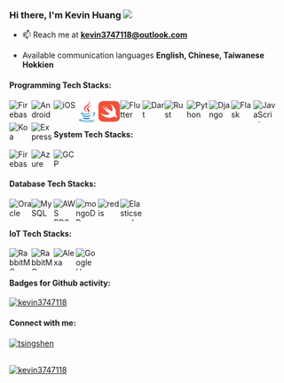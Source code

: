 ### Hi there, I'm Kevin Huang <img src="https://media.giphy.com/media/hvRJCLFzcasrR4ia7z/giphy.gif" width="25px"> 

- 📫  Reach me at **kevin3747118@outlook.com**

- Available communication languages **English, Chinese, Taiwanese Hokkien**
  
<!-- <h3 align="left">Programming Tech Stacks:</h3> -->
#### Programming Tech Stacks:
<img align="left" src="https://www.vectorlogo.zone/logos/firebase/firebase-icon.svg" alt="Firebase" title="Firebase" width="40" height="40">
<img align="left" src="https://www.vectorlogo.zone/logos/android/android-icon.svg" alt="Android" title="Android" width="40" height="40">
<img align="left" src="https://www.vectorlogo.zone/logos/apple/apple-tile.svg" alt="iOS" title="iOS" width="40" height="40">
<img align="left" src="https://raw.githubusercontent.com/devicons/devicon/master/icons/java/java-original.svg" alt="Java" title="Java" width="40" height="40">
<img align="left" src="https://raw.githubusercontent.com/devicons/devicon/master/icons/swift/swift-original.svg" alt="Swift" title="Swift" width="40" height="40">
<img align="left" src="https://www.vectorlogo.zone/logos/flutterio/flutterio-icon.svg" alt="Flutter" title="Flutter" width="40" height="40">
<img align="left" src="https://www.vectorlogo.zone/logos/dartlang/dartlang-icon.svg" alt="Dart" title="Dart" width="40" height="40">
<img align="left" src="http://rust-lang.org/logos/rust-logo-512x512.png" alt="Rust" title="Rust" width="40" height="40">
<img align="left" src="https://www.vectorlogo.zone/logos/python/python-icon.svg" alt="Python" title="Python" width="40" height="40">
<img align="left" src="https://www.vectorlogo.zone/logos/djangoproject/djangoproject-icon.svg" alt="Django" title="Django" width="40" height="40">
<img align="left" src="https://www.vectorlogo.zone/logos/pocoo_flask/pocoo_flask-icon.svg" alt="Flask" title="Flask" width="40" height="40">
<img align="left" src="https://www.vectorlogo.zone/logos/javascript/javascript-icon.svg" alt="JavaScript" title="JavaScript" width="40" height="40">
<img align="left" src="https://www.vectorlogo.zone/logos/koajs/koajs-ar21.svg" alt="Koa" title="Koa" width="40" height="40">
<img align="left" src="https://www.vectorlogo.zone/logos/expressjs/expressjs-ar21.svg" alt="Express" title="Express" width="40" height="40">

<br />
<br />

#### System Tech Stacks:
<img align="left" src="https://www.vectorlogo.zone/logos/amazon_aws/amazon_aws-icon.svg" alt="Firebase" title="Firebase" width="40" height="40">
<img align="left" src="https://www.vectorlogo.zone/logos/microsoft_azure/microsoft_azure-icon.svg" alt="Azure" title="Azure" width="40" height="40">
<img align="left" src="https://www.vectorlogo.zone/logos/google_cloud/google_cloud-icon.svg" alt="GCP" title="GCP" width="40" height="40">
<br />
<br />

#### Database Tech Stacks:
<img align="left" src="https://logos-world.net/wp-content/uploads/2020/09/Oracle-Symbol.png" alt="Oracle" title="Oracle" width="40" height="40">
<img align="left" src="https://www.vectorlogo.zone/logos/mysql/mysql-icon.svg" alt="MySQL" title="MySQL" width="40" height="40">
<img align="left" src="https://cdn.freebiesupply.com/logos/large/2x/aws-rds-logo-png-transparent.png" alt="AWS RDS" title="AWS RDS" width="40" height="40">
<img align="left" src="https://www.vectorlogo.zone/logos/mongodb/mongodb-icon.svg" alt="mongoDB" title="mongoDB" width="40" height="40">
<img align="left" src="https://www.vectorlogo.zone/logos/redis/redis-icon.svg" alt="redis" title="redis" width="40" height="40">
<img align="left" src="https://www.vectorlogo.zone/logos/elastic/elastic-icon.svg" alt="Elasticsearch" title="Elasticsearch" width="40" height="40">
<br />
<br />

#### IoT Tech Stacks:
<img align="left" src="https://www.vectorlogo.zone/logos/rabbitmq/rabbitmq-icon.svg" alt="RabbitMQ" title="RabbitMQ" width="40" height="40">
<img align="left" src="https://www.hivemq.com/img/svg/hivemq-bee.svg" alt="RabbitMQ" title="RabbitMQ" width="40" height="40">
<img align="left" src="https://cdn.freelogovectors.net/wp-content/uploads/2020/11/amazon-alexa-logo.png" alt="Alexa" title="Alexa" width="40" height="40">
<img align="left" src="https://cdn.icon-icons.com/icons2/2631/PNG/512/google_home_new_logo_icon_159140.png" alt="Google Home" title="Google Home" width="40" height="40">
<br />
<br />

#### Badges for Github activity:
<p align="left"> <a href="https://github.com/ryo-ma/github-profile-trophy"><img src="https://github-profile-trophy.vercel.app/?username=kevin3747118&theme=darkhub&no-bg=true" alt="kevin3747118" /></a> </p>

<!-- <p><img align="left" src="https://github-readme-stats.vercel.app/api/top-langs?username=kevin3747118&show_icons=true&locale=en&layout=compact" alt="kevin3747118" /></p>
 -->
<!-- <br />
<br /> -->

#### Connect with me:
<p align="left">
  <a href="https://www.facebook.com/profile.php?id=100000332303571" target="blank">
  <img align="center" src="https://raw.githubusercontent.com/rahuldkjain/github-profile-readme-generator/master/src/images/icons/Social/facebook.svg" alt="tsingshen" height="30" width="40" />
<br />
<br /> 

<p align="left"> 
  <img src="https://komarev.com/ghpvc/?username=kevin3747118&label=Profile%20views&color=0e75b6&style=flat" alt="kevin3747118" /> 
</p>
  </a>
</p>

<!-- <p align="left"> <img src="https://komarev.com/ghpvc/?username=kevin3747118&label=Profile%20views&color=0e75b6&style=flat" alt="kevin3747118" /> </p> -->

<br/>
<br/>

